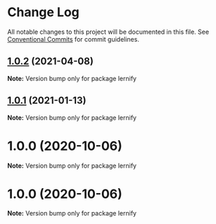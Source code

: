 # Change Log

All notable changes to this project will be documented in this file.
See [Conventional Commits](https://conventionalcommits.org) for commit guidelines.

## [1.0.2](https://github.com/xcritical-software/lernify/compare/v1.0.1...v1.0.2) (2021-04-08)

**Note:** Version bump only for package lernify





## [1.0.1](https://github.com/xcritical-software/lernify/compare/v1.0.0...v1.0.1) (2021-01-13)

**Note:** Version bump only for package lernify





# 1.0.0 (2020-10-06)

**Note:** Version bump only for package lernify





# 1.0.0 (2020-10-06)

**Note:** Version bump only for package lernify
